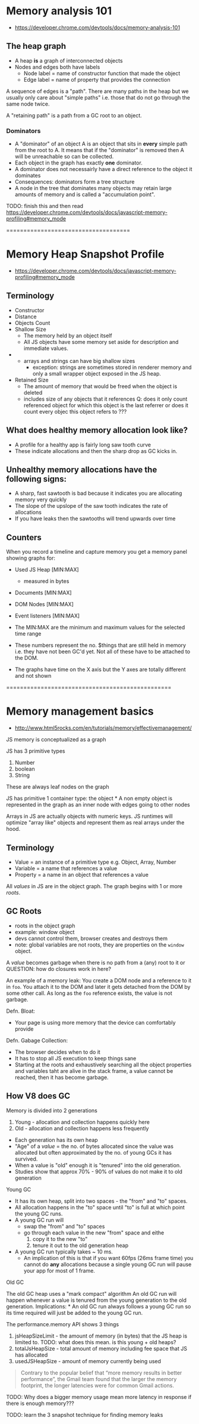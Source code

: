 # Memory analysis 101

* https://developer.chrome.com/devtools/docs/memory-analysis-101

## The heap graph

* A heap **is** a graph of interconnected objects
* Nodes and edges both have labels
	* Node label = name of constructor function that made the object
	* Edge label = name of property that provides the connection

A sequence of edges is a "path". There are many paths in the heap but we
usually only care about "simple paths" i.e. those that do not go through the
same node twice.

A "retaining path" is a path from a GC root to an object.

### Dominators

* A "dominator" of an object A is an object that sits in **every** simple path from the root to A. It means that if the "dominator" is removed then A will be unreachable so can be collected.
* Each object in the graph has exactly **one** dominator.
* A dominator does not necessairly have a direct reference to the object it dominates
* Consequences: dominators form a tree structure
* A node in the tree that dominates many objects may retain large amounts of memory and is called a "accumulation point".


TODO: finish this and then read https://developer.chrome.com/devtools/docs/javascript-memory-profiling#memory_mode


====================================

# Memory Heap Snapshot Profile

* https://developer.chrome.com/devtools/docs/javascript-memory-profiling#memory_mode

## Terminology

* Constructor
* Distance
* Objects Count
* Shallow Size
	* The memory held by an object itself
	* All JS objects have some memory set aside for description and immediate values.
*	* arrays and strings can have big shallow sizes
		* exception: strings are sometimes stored in renderer memory and only a small wrapper object exposed in the JS heap.
* Retained Size
	* The amount of memory that would be freed when the object is deleted
	* includes size of any objects that it references
	Q: does it only count referenced object for which this object is the last referrer or does it count every objec this object refers to ???


## What does healthy memory allocation look like?

* A profile for a healthy app is fairly long saw tooth curve
* These indicate allocations and then the sharp drop as GC kicks in.

## Unhealthy memory allocations have the following signs:

* A sharp, fast sawtooth is bad because it indicates you are allocating memory very quickly
* The slope of the upslope of the saw tooth indicates the rate of allocations
* If you have leaks then the sawtooths will trend upwards over time

## Counters

When you record a timeline and capture memory you get a memory panel showing graphs for:

* Used JS Heap [MIN:MAX]
	* measured in bytes
* Documents [MIN:MAX]
* DOM Nodes [MIN:MAX]
* Event listeners [MIN:MAX]

* The MIN:MAX are the minimum and maximum values for the selected time range
* These numbers represent the no. $things that are still held in memory
i.e. they have not been GC'd yet. Not all of these have to be attached to the
DOM.
* The graphs have time on the X axis but the Y axes are totally different and not shown


================================================

# Memory management basics

* http://www.html5rocks.com/en/tutorials/memory/effectivemanagement/

JS memory is conceptualized as a graph

JS has 3 primitive types

1. Number
2. boolean
3. String

These are always leaf nodes on the graph

JS has primitive 1 container type: the object
	* A non empty object is represented in the graph as an inner node with edges going to other nodes

Arrays in JS are actually objects with numeric keys. JS runtimes will optimize "array like" objects and represent them as real arrays under the hood.

## Terminology

* Value = an instance of a primitive type e.g. Object, Array, Number
* Variable = a name that references a value
* Property = a name in an object that references a value

All _values_ in JS are in the object graph. 
The graph begins with 1 or more _roots_.

## GC Roots
* roots in the object graph
* example: window object
* devs cannot control them, browser creates and destroys them
* note: global variables are not roots, they are properties on the `window` object.

A _value_ becomes garbage when there is no path from a (any) root to it
or
	QUESTION: how do closures work in here?

An example of a memory leak: You create a DOM node and a reference to it in `foo`. You attach it to the DOM and later it gets detached from the DOM by some other call. As long as the `foo` reference exists, the value is not garbage.

Defn. Bloat: 

* Your page is using more memory that the device can comfortably provide

Defn. Gabage Collection: 

* The browser decides when to do it
* It has to stop all JS execution to keep things sane
* Starting at the roots and exhaustively searching all the object properties
  and variables taht are alive in the stack frame, a value cannot be reached,
  then it has become garbage.

## How V8 does GC

Memory is divided into 2 generations

1. Young - allocation and collection happens quickly here
2. Old - allocation and collection happens less frequently

* Each generation has its own heap
* "Age" of a _value_ = the no. of bytes allocated since the value was allocated
  but often approximated by the no. of young GCs it has survived.
* When a value is "old" enough it is "tenured" into the old generation.
* Studies show that approx 70% - 90% of values do not make it to old generation

Young GC 

* It has its own heap, split into two spaces - the "from" and "to" spaces.
* All allocation happens in the "to" space until "to" is full at which point
  the young GC runs.
* A young GC run will
	* swap the "from" and "to" spaces
	* go through each value in the new "from" space and eithe
		1. copy it to the new "to"
		2. tenure it out to the old generation heap
* A young GC run typically takes ~ 10 ms. 
	* An implication of this is that if you want 60fps (26ms frame time)
	  you cannot do **any** allocations because a single young GC run will
	  pause your app for most of 1 frame.

Old GC

The old GC heap uses a "mark compact" algorithm 
An old GC run will happen whenever a value is tenured from the young generation to the old generation. Implications:
	* An old GC run always follows a young GC run so its time required will just be added to the young GC run.


The performance.memory API shows 3 things

1. jsHeapSizeLimit - the amount of memory (in bytes) that the JS heap is limited to.
	TODO: what does this mean. is this young + old heaps?
2. totalJsHeapSize - total amount of memory including fee space that JS has allocated
3. usedJSHeapSize - amount of memory currently being used


> Contrary to the popular belief that “more memory results in better
> performance”, the Gmail team found that the larger the memory footprint, the
> longer latencies were for common Gmail actions. 

TODO: Why does a bigger memory usage mean more latency in response if there is enough memory???

TODO: learn the 3 snapshot technique for finding memory leaks
